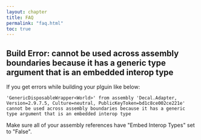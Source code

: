 ```yaml
---
layout: chapter
title: FAQ
permalink: "faq.html"
toc: true
---
```


## Build Error: cannot be used across assembly boundaries because it has a generic type argument that is an embedded interop type

If you get errors while building your plguin like below:

```
'GenericDisposableWrapper<World>' from assembly 'Decal.Adapter, Version=2.9.7.5, Culture=neutral, PublicKeyToken=bd1c8ce002ce221e' cannot be used across assembly boundaries because it has a generic type argument that is an embedded interop type
```

Make sure all of your assembly references have "Embed Interop Types" set to "False".
